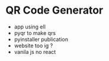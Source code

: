 # QR Code Generator

- app using ell
- pyqr to make qrs
- pyinstaller publication
- website too ig ?
- vanila js no react

